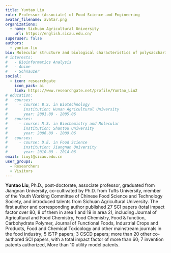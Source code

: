 ```yaml
---
title: Yuntao Liu
role: Professor (Associate) of Food Science and Engineering
avatar_filename: avatar.png
organizations:
  - name: Sichuan Agricultural University
    url: https://english.sicau.edu.cn/
superuser: false
authors:
  - yuntao-liu
bio: Molecular structure and biological characteristics of polysaccharides.
# interests:
#   - Bioinformatics Analysis
#   - Anime
#   - Schnauzer
social:
  - icon: researchgate
    icon_pack: ai
    link: https://www.researchgate.net/profile/Yuntao_Liu2
# education:
#   courses:
#     - course: B.S. in Biotechnology
#       institution: Hunan Agricultural University
#       year: 2001.09 - 2005.06
#   courses:
#     - course: M.S. in Biochemistry and Molecular
#       institution: Shantou University
#       year: 2006.09 - 2009.06  
#   courses:
#     - course: D.E. in Food Science
#       institution: Jiangnan University
#       year: 2010.09 - 2014.06  
email: liuyt@sicau.edu.cn
user_groups:
  - Researchers
  - Visitors
---
```


**Yuntao Liu**, Ph.D., post-doctorate, associate professor, graduated from Jiangnan University, co-cultivated by Ph.D. from Tufts University, member of the Youth Working Committee of Chinese Food Science and Technology Society, and introduced talents from Sichuan Agricultural University. The first author and corresponding author published 27 SCI papers (total impact factor over 80; 8 of them in area 1 and 19 in area 2), including Journal of Agricultural and Food Chemistry, Food Chemistry, Food & function, Carbohydrate Polymer, Journal of Functional Foods, Industrial Crops and Products, Food and Chemical Toxicology and other mainstream journals in the food industry; 5 ISTP papers; 3 CSCD papers; more than 20 other co-authored SCI papers, with a total impact factor of more than 60; 7 invention patents authorized, More than 10 utility model patents.